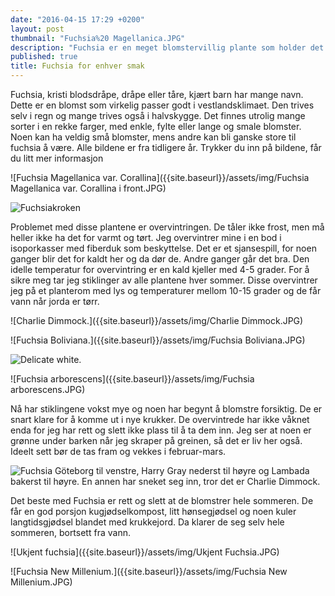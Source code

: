 ```yaml
---
date: "2016-04-15 17:29 +0200"
layout: post
thumbnail: "Fuchsia%20 Magellanica.JPG"
description: "Fuchsia er en meget blomstervillig plante som holder det gående hele sommeren fram til frosten kommer. Men får man først dilla på disse, er det gjort. Da vil man bare ha flere og flere. Her er et lite utvalg av ulike sorter."
published: true
title: Fuchsia for enhver smak
---
```



Fuchsia, kristi blodsdråpe, dråpe eller tåre, kjært barn har mange navn. Dette er en blomst som virkelig passer godt i vestlandsklimaet. Den trives selv i regn og mange trives også i halvskygge.  Det finnes utrolig mange sorter i en rekke farger, med enkle, fylte eller lange og smale blomster. Noen kan ha veldig små blomster, mens andre kan bli ganske store til fuchsia å være. Alle bildene er fra tidligere år. Trykker du inn på bildene, får du litt mer informasjon

![Fuchsia Magellanica var. Corallina]({{site.baseurl}}/assets/img/Fuchsia Magellanica var. Corallina i front.JPG)

![Fuchsiakroken]({{site.baseurl}}/assets/img/Fuchsiakroken.JPG)

<!--more-->

Problemet med disse plantene er overvintringen. De tåler ikke frost, men må heller ikke ha det for varmt og tørt. Jeg overvintrer mine i en bod i isoporkasser med fiberduk som beskyttelse. Det er et sjansespill, for noen ganger blir det for kaldt her og da dør de. Andre ganger går det bra. Den idelle temperatur for overvintring er en kald kjeller med 4-5 grader. For å sikre meg tar jeg stiklinger av alle plantene hver sommer. Disse overvintrer jeg på et planterom med lys og temperaturer mellom 10-15 grader og de får vann når jorda er tørr. 

![Charlie Dimmock.]({{site.baseurl}}/assets/img/Charlie Dimmock.JPG)

![Fuchsia Boliviana.]({{site.baseurl}}/assets/img/Fuchsia Boliviana.JPG)

![Delicate white.]({{site.baseurl}}/assets/img/Delicate%20white%20.JPG)

![Fuchsia arborescens]({{site.baseurl}}/assets/img/Fuchsia arborescens.JPG)

Nå har stiklingene vokst mye og noen har begynt å blomstre forsiktig. De er snart klare for å komme ut i nye krukker. De overvintrede har ikke våknet enda for jeg har rett og slett ikke plass til å ta dem inn.  Jeg ser at noen er grønne under barken når jeg skraper på greinen, så det er liv her også. Ideelt sett bør de tas fram og vekkes i februar-mars. 

![Fuchsia Göteborg til venstre, Harry Gray nederst til høyre og Lambada bakerst til høyre. En annen har sneket seg inn, tror det er Charlie Dimmock.]({{site.baseurl}}/assets/img/Fuchsia.JPG)

Det beste med Fuchsia er rett og slett at de blomstrer hele sommeren.  De får en god porsjon kugjødselkompost, litt hønsegjødsel og noen kuler langtidsgjødsel blandet med krukkejord. Da klarer de seg selv hele sommeren, bortsett fra vann. 

![Ukjent fuchsia]({{site.baseurl}}/assets/img/Ukjent Fuchsia.JPG)

![Fuchsia New Millenium.]({{site.baseurl}}/assets/img/Fuchsia New Millenium.JPG)
